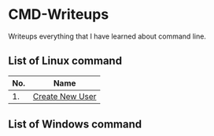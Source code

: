 # CMD-Writeups
 
Writeups everything that I have learned about command line.

## List of Linux command

|No.|Name|
|---|----|
|1.|[Create New User](./Linux/CreateNewUser.md)|

## List of Windows command
